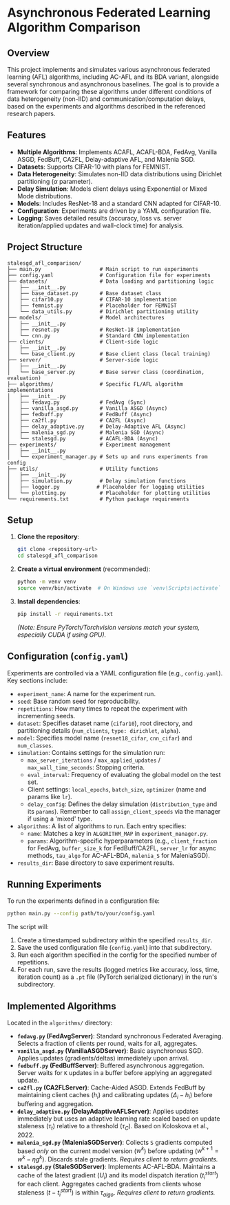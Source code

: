 # Asynchronous Federated Learning Algorithm Comparison

## Overview

This project implements and simulates various asynchronous federated learning (AFL) algorithms, including AC-AFL and its BDA variant, alongside several synchronous and asynchronous baselines. The goal is to provide a framework for comparing these algorithms under different conditions of data heterogeneity (non-IID) and communication/computation delays, based on the experiments and algorithms described in the referenced research papers.

## Features

* **Multiple Algorithms**: Implements ACAFL, ACAFL-BDA, FedAvg, Vanilla ASGD, FedBuff, CA2FL, Delay-adaptive AFL, and Malenia SGD.
* **Datasets**: Supports CIFAR-10 with plans for FEMNIST.
* **Data Heterogeneity**: Simulates non-IID data distributions using Dirichlet partitioning ($\alpha$ parameter).
* **Delay Simulation**: Models client delays using Exponential or Mixed Mode distributions.
* **Models**: Includes ResNet-18 and a standard CNN adapted for CIFAR-10.
* **Configuration**: Experiments are driven by a YAML configuration file.
* **Logging**: Saves detailed results (accuracy, loss vs. server iteration/applied updates and wall-clock time) for analysis.

## Project Structure

```
stalesgd_afl_comparison/
├── main.py                   # Main script to run experiments
├── config.yaml               # Configuration file for experiments
├── datasets/                 # Data loading and partitioning logic
│   ├── __init__.py
│   ├── base_dataset.py       # Base dataset class
│   ├── cifar10.py            # CIFAR-10 implementation
│   ├── femnist.py            # Placeholder for FEMNIST
│   └── data_utils.py         # Dirichlet partitioning utility
├── models/                   # Model architectures
│   ├── __init__.py
│   ├── resnet.py             # ResNet-18 implementation
│   └── cnn.py                # Standard CNN implementation
├── clients/                  # Client-side logic
│   ├── __init__.py
│   └── base_client.py        # Base client class (local training)
├── server/                   # Server-side logic
│   ├── __init__.py
│   └── base_server.py        # Base server class (coordination, evaluation)
├── algorithms/               # Specific FL/AFL algorithm implementations
│   ├── __init__.py
│   ├── fedavg.py             # FedAvg (Sync)
│   ├── vanilla_asgd.py       # Vanilla ASGD (Async)
│   ├── fedbuff.py            # FedBuff (Async)
│   ├── ca2fl.py              # CA2FL (Async)
│   ├── delay_adaptive.py     # Delay-Adaptive AFL (Async)
│   ├── malenia_sgd.py        # Malenia SGD (Async)
│   └── stalesgd.py           # ACAFL-BDA (Async)
├── experiments/              # Experiment management
│   ├── __init__.py
│   └── experiment_manager.py # Sets up and runs experiments from config
├── utils/                    # Utility functions
│   ├── __init__.py
│   ├── simulation.py         # Delay simulation functions
│   ├── logger.py            # Placeholder for logging utilities
│   └── plotting.py           # Placeholder for plotting utilities
└── requirements.txt          # Python package requirements
```

## Setup

1.  **Clone the repository**:
    ```bash
    git clone <repository-url>
    cd stalesgd_afl_comparison
    ```
2.  **Create a virtual environment** (recommended):
    ```bash
    python -m venv venv
    source venv/bin/activate  # On Windows use `venv\Scripts\activate`
    ```
3.  **Install dependencies**:
    ```bash
    pip install -r requirements.txt
    ```
    *(Note: Ensure PyTorch/Torchvision versions match your system, especially CUDA if using GPU).*

## Configuration (`config.yaml`)

Experiments are controlled via a YAML configuration file (e.g., `config.yaml`). Key sections include:

* `experiment_name`: A name for the experiment run.
* `seed`: Base random seed for reproducibility.
* `repetitions`: How many times to repeat the experiment with incrementing seeds.
* `dataset`: Specifies dataset name (`cifar10`), root directory, and partitioning details (`num_clients`, `type: dirichlet`, `alpha`).
* `model`: Specifies model name (`resnet18_cifar`, `cnn_cifar`) and `num_classes`.
* `simulation`: Contains settings for the simulation run:
    * `max_server_iterations` / `max_applied_updates` / `max_wall_time_seconds`: Stopping criteria.
    * `eval_interval`: Frequency of evaluating the global model on the test set.
    * Client settings: `local_epochs`, `batch_size`, `optimizer` (name and params like `lr`).
    * `delay_config`: Defines the delay simulation (`distribution_type` and its `params`). Remember to call `assign_client_speeds` via the manager if using a 'mixed' type.
* `algorithms`: A list of algorithms to run. Each entry specifies:
    * `name`: Matches a key in `ALGORITHM_MAP` in `experiment_manager.py`.
    * `params`: Algorithm-specific hyperparameters (e.g., `client_fraction` for FedAvg, `buffer_size_k` for FedBuff/CA2FL, `server_lr` for async methods, `tau_algo` for AC-AFL-BDA, `malenia_S` for MaleniaSGD).
* `results_dir`: Base directory to save experiment results.

## Running Experiments

To run the experiments defined in a configuration file:

```bash
python main.py --config path/to/your/config.yaml
```

The script will:
1. Create a timestamped subdirectory within the specified `results_dir`.
2. Save the used configuration file (`config.yaml`) into that subdirectory.
3. Run each algorithm specified in the config for the specified number of repetitions.
4. For each run, save the results (logged metrics like accuracy, loss, time, iteration count) as a `.pt` file (PyTorch serialized dictionary) in the run's subdirectory.

## Implemented Algorithms

Located in the `algorithms/` directory:

* **`fedavg.py` (FedAvgServer)**: Standard synchronous Federated Averaging. Selects a fraction of clients per round, waits for all, aggregates.
* **`vanilla_asgd.py` (VanillaASGDServer)**: Basic asynchronous SGD. Applies updates (gradients/deltas) immediately upon arrival.
* **`fedbuff.py` (FedBuffServer)**: Buffered asynchronous aggregation. Server waits for `K` updates in a buffer before applying an aggregated update.
* **`ca2fl.py` (CA2FLServer)**: Cache-Aided ASGD. Extends FedBuff by maintaining client caches ($h_i$) and calibrating updates ($\Delta_i - h_i$) before buffering and aggregation.
* **`delay_adaptive.py` (DelayAdaptiveAFLServer)**: Applies updates immediately but uses an adaptive learning rate scaled based on update staleness ($\tau_t$) relative to a threshold ($\tau_C$). Based on Koloskova et al., 2022.
* **`malenia_sgd.py` (MaleniaSGDServer)**: Collects `S` gradients computed based *only* on the current model version ($w^k$) before updating ($w^{k+1} = w^k - \eta g^k$). Discards stale gradients. *Requires client to return gradients.*
* **`stalesgd.py` (StaleSGDServer)**: Implements AC-AFL-BDA. Maintains a cache of the latest gradient ($U_i$) and its model dispatch iteration ($t_i^{start}$) for each client. Aggregates cached gradients from clients whose staleness ($t - t_i^{start}$) is within $\tau_{algo}$. *Requires client to return gradients.*



